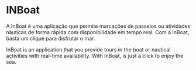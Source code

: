 # INBoat
A InBoat é uma aplicação que permite marcações de passeios ou atividades náuticas de forma rápida com disponibilidade em tempo real. Com a InBoat, basta um clique para disfrutar o mar.

InBoat is an application that you provide tours in the boat or nautical activities with real-time availability. With InBoat, is just a click to enjoy the sea.
